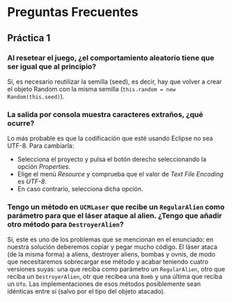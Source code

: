 # Preguntas Frecuentes

## Práctica 1


### Al resetear el juego, ¿el comportamiento aleatorio tiene que ser igual que al principio?

Sí, es necesario reutilizar la semilla (seed), es decir, hay que volver a crear el objeto Random con la misma semilla (`this.random = new Random(this.seed)`).

### La salida por consola muestra caracteres extraños, ¿qué ocurre?

Lo más probable es que la codificación que esté usando Eclipse no sea UTF-8. Para cambiarla:
- Selecciona el proyecto y pulsa el botón derecho seleccionando la opción *Properties*. 
- Elige el menú *Resource* y  comprueba que el valor de *Text File Encoding* es *UTF-8*. 
- En caso contrario, selecciona dicha opción.


### Tengo un método en `UCMLaser` que recibe un `RegularAlien` como parámetro para que el láser ataque al alien. ¿Tengo que añadir otro método para `DestroyerAlien`?

Sí, este es uno de los problemas que se mencionan en el enunciado: en nuestra solución deberemos copiar y pegar mucho código. El láser ataca (de la misma forma) a aliens, destroyer aliens, bombas y ovnis, de modo que necesitaremos
sobrecargar ese método y acabar teniendo cuatro versiones suyas: una que reciba como parámetro un `RegularAlien`, otro que reciba un `DestroyerAlien`, otr que recibea una `Bomb` y una última que reciba un `Ufo`. Las implementaciones de esos
métodos posiblemente sean idénticas entre sí (salvo por el tipo del objeto atacado).